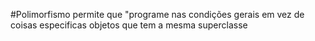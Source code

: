 #Polimorfismo
permite que "programe nas condições gerais em vez de coisas especificas
objetos que tem a mesma superclasse

